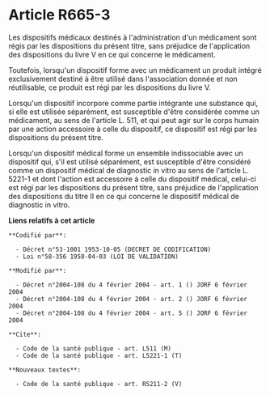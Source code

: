 # Article R665-3

Les dispositifs médicaux destinés à l'administration d'un médicament sont régis par les dispositions du présent titre, sans
préjudice de l'application des dispositions du livre V en ce qui concerne le médicament.

Toutefois, lorsqu'un dispositif forme avec un médicament un produit intégré exclusivement destiné à être utilisé dans
l'association donnée et non réutilisable, ce produit est régi par les dispositions du livre V.

Lorsqu'un dispositif incorpore comme partie intégrante une substance qui, si elle est utilisée séparément, est susceptible
d'être considérée comme un médicament, au sens de l'article L. 511, et qui peut agir sur le corps humain par une action
accessoire à celle du dispositif, ce dispositif est régi par les dispositions du présent titre.

Lorsqu'un dispositif médical forme un ensemble indissociable avec un dispositif qui, s'il est utilisé séparément, est
susceptible d'être considéré comme un dispositif médical de diagnostic in vitro au sens de l'article L. 5221-1 et dont
l'action est accessoire à celle du dispositif médical, celui-ci est régi par les dispositions du présent titre, sans
préjudice de l'application des dispositions du titre II en ce qui concerne le dispositif médical de diagnostic in vitro.

**Liens relatifs à cet article**

	**Codifié par**:

	  - Décret n°53-1001 1953-10-05 (DECRET DE CODIFICATION)
	  - Loi n°58-356 1958-04-03 (LOI DE VALIDATION)

	**Modifié par**:

	  - Décret n°2004-108 du 4 février 2004 - art. 1 () JORF 6 février 2004
	  - Décret n°2004-108 du 4 février 2004 - art. 2 () JORF 6 février 2004
	  - Décret n°2004-108 du 4 février 2004 - art. 5 () JORF 6 février 2004

	**Cite**:

	  - Code de la santé publique - art. L511 (M)
	  - Code de la santé publique - art. L5221-1 (T)

	**Nouveaux textes**:

	  - Code de la santé publique - art. R5211-2 (V)
